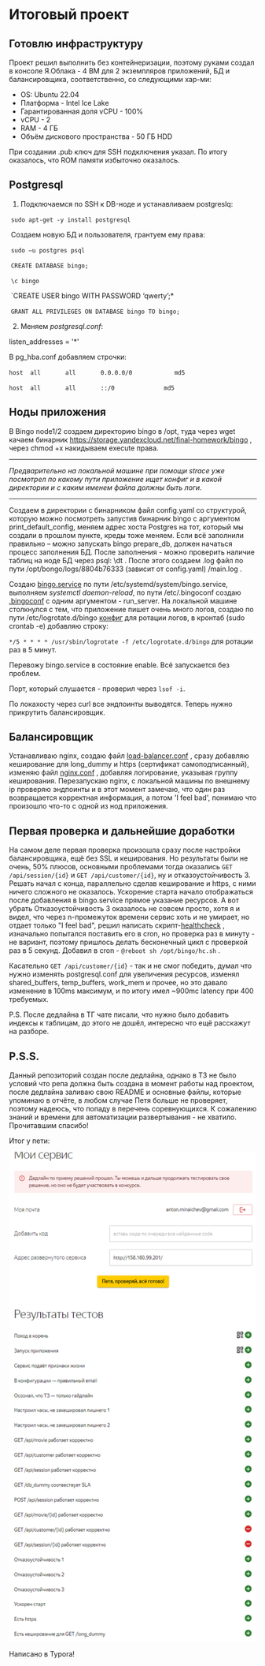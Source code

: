 # Итоговый проект

## Готовлю инфраструктуру

Проект решил выполнить без контейнеризации, поэтому руками создал в консоле Я.Облака - 4 ВМ для 2 экземпляров приложений, БД и балансировщика, соответственно, со следующими хар-ми:

- OS: Ubuntu 22.04
- Платформа - Intel Ice Lake
- Гарантированная доля vCPU - 100%
- vCPU - 2
- RAM - 4 ГБ
- Объём дискового пространства - 50 ГБ HDD

При создании .pub ключ для SSH подключения указал. По итогу оказалось, что ROM памяти избыточно оказалось.

## Postgresql

1. Подключаемся по SSH к DB-ноде и устанавливаем postgreslq:

​	`sudo apt-get -y install postgresql`

​    Создаем новую БД и пользователя, грантуем ему права:

​    `sudo –u postgres psql`

​    `CREATE DATABASE bingo;`

​    `\c bingo`

​	`CREATE USER bingo WITH PASSWORD ‘qwerty’;*

​    `GRANT ALL PRIVILEGES ON DATABASE bingo TO bingo;`

2. Меняем *postgresql.conf*:

 listen_addresses = '*'

В pg_hba.conf добавляем строчки:

 `host  all       all       0.0.0.0/0            md5`

 `host  all       all       ::/0              md5`

## Ноды приложения

В Bingo node1/2 создаем директорию bingo в /opt, туда через wget качаем бинарник https://storage.yandexcloud.net/final-homework/bingo , через chmod +x накидываем execute права.

------

*Предварительно на локальной машине при помощи strace уже посмотрел по какому пути приложение ищет конфиг и в какой директории и с каким именем файла должны быть логи.* 

------

Создаем в директории с бинарником файл config.yaml со структурой, которую можно посмотреть запустив бинарник bingo c аргументом print_default_config, меняем адрес хоста Postgres на тот, который мы создали в прошлом пункте, креды тоже меняем. Если всё заполнили правильно – можно запускать bingo prepare_db, должен начаться процесс заполнения БД. После заполнения - можно проверить наличие таблиц на ноде БД через psql: \dt . После этого создаем .log файл по пути /opt/bongo/logs/8804b76333 (зависит от config.yaml) /main.log . 

Создаю [bingo.service](bingo.service) по пути /etc/systemd/system/bingo.service, выполняем *systemctl daemon-reload*, по пути /etc/.bingoconf создаю [.bingoconf](.bingoconf) с одним аргументом - run_server. На локальной машине столкнулся с тем, что приложение пишет очень много логов, создаю по пути /etc/logrotate.d/bingo [конфиг](bingo) для ротации логов, в кронтаб (sudo crontab -e) добавляю строку:

`*/5 * * * * /usr/sbin/logrotate -f /etc/logrotate.d/bingo` для ротации раз в 5 минут.

Перевожу bingo.service в состояние enable. Всё запускается без проблем. 

Порт, который слушается - проверил через `lsof -i`.

По локахосту через curl все эндпоинты выводятся. Теперь нужно прикрутить балансировщик.

## Балансировщик

Устанавливаю nginx, создаю файл [load-balancer.conf](load-balancer.conf) , сразу добавляю кеширование для long_dummy и https (сертификат самоподписанный), изменяю файл [nginx.conf](nginx.conf) , добавляя логирование, указывая группу кеширования. Перезапускаю nginx, с локальной машины по внешнему ip проверяю эндпоинты и в этот момент замечаю, что один раз возвращается корректная информация, а потом 'I feel bad', понимаю что произошло что-то с одной из нод приложения.

## Первая проверка и дальнейшие доработки

На самом деле первая проверка произошла сразу после настройки балансировщика, ещё без SSL и кеширования. Но результаты были не очень, 50% плюсов, основными проблемами тогда оказались `GET /api/session/{id}` и `GET /api/customer/{id}`, ну и отказоустойчивость 3. Решать начал c конца, параллельно сделав кеширование и https, с ними ничего сложного не оказалось. Ускорение старта начало отображаться после добавления в bingo.service прямое указание ресурсов. А вот убрать Отказоустойчивость 3 оказалось не совсем просто, хотя я и видел, что через n-промежуток времени сервис хоть и не умирает, но отдает только "I feel bad", решил написать скрипт-[healthcheck](hc.sh) , изначально попытался поставить его в cron, но проверка раз в минуту - не вариант, поэтому пришлось делать бесконечный цикл с проверкой раз в 5 секунд. Добавил в cron - `@reboot sh /opt/bingo/hc.sh` .

Касательно `GET /api/customer/{id}` - так и не смог победить, думал что нужно изменять postgresql.conf для увеличения ресурсов, изменял shared_buffers, temp_buffers, work_mem и прочее, но это давало изменение в 100ms максимум, и по итогу имел ~900mc latency при 400 требуемых. 

P.S. После дедлайна в ТГ чате писали, что нужно было добавить индексы к таблицам, до этого не дошёл, интересно что ещё расскажут на разборе.

## P.S.S.

Данный репозиторий создан после дедлайна, однако в ТЗ не было условий что репа должна быть создана в момент работы над проектом, после дедлайна заливаю свою README и основные файлы, которые упоминаю в отчёте, в любом случае Петя больше не проверяет, поэтому надеюсь, что попаду в перечень соревнующихся. К сожалению знаний и времени для автоматизации развертывания - не хватило. Прочитавшим спасибо! 



Итог у пети:

![Итог](result.png)

Написано в Typora!